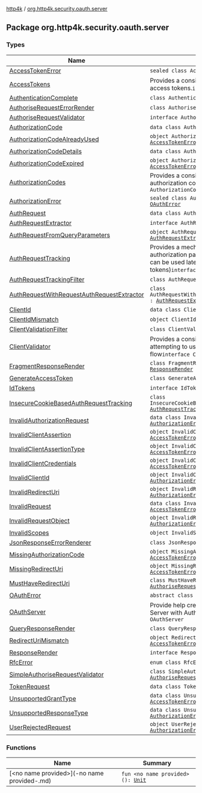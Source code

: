 [http4k](../index.md) / [org.http4k.security.oauth.server](./index.md)

## Package org.http4k.security.oauth.server

### Types

| Name | Summary |
|---|---|
| [AccessTokenError](-access-token-error.md) | `sealed class AccessTokenError : `[`OAuthError`](-o-auth-error/index.md) |
| [AccessTokens](-access-tokens/index.md) | Provides a consistent way to generate access tokens.`interface AccessTokens` |
| [AuthenticationComplete](-authentication-complete/index.md) | `class AuthenticationComplete : `[`HttpHandler`](../org.http4k.core/-http-handler.md) |
| [AuthoriseRequestErrorRender](-authorise-request-error-render/index.md) | `class AuthoriseRequestErrorRender` |
| [AuthoriseRequestValidator](-authorise-request-validator/index.md) | `interface AuthoriseRequestValidator` |
| [AuthorizationCode](-authorization-code/index.md) | `data class AuthorizationCode` |
| [AuthorizationCodeAlreadyUsed](-authorization-code-already-used.md) | `object AuthorizationCodeAlreadyUsed : `[`AccessTokenError`](-access-token-error.md) |
| [AuthorizationCodeDetails](-authorization-code-details/index.md) | `data class AuthorizationCodeDetails` |
| [AuthorizationCodeExpired](-authorization-code-expired.md) | `object AuthorizationCodeExpired : `[`AccessTokenError`](-access-token-error.md) |
| [AuthorizationCodes](-authorization-codes/index.md) | Provides a consistent way to manage authorization codes`interface AuthorizationCodes` |
| [AuthorizationError](-authorization-error.md) | `sealed class AuthorizationError : `[`OAuthError`](-o-auth-error/index.md) |
| [AuthRequest](-auth-request/index.md) | `data class AuthRequest` |
| [AuthRequestExtractor](-auth-request-extractor/index.md) | `interface AuthRequestExtractor` |
| [AuthRequestFromQueryParameters](-auth-request-from-query-parameters/index.md) | `object AuthRequestFromQueryParameters : `[`AuthRequestExtractor`](-auth-request-extractor/index.md) |
| [AuthRequestTracking](-auth-request-tracking/index.md) | Provides a mechanism to track OAuth authorization parameters to be used later (i.e. can be used later to generate code and/or tokens)`interface AuthRequestTracking` |
| [AuthRequestTrackingFilter](-auth-request-tracking-filter/index.md) | `class AuthRequestTrackingFilter : `[`Filter`](../org.http4k.core/-filter.md) |
| [AuthRequestWithRequestAuthRequestExtractor](-auth-request-with-request-auth-request-extractor/index.md) | `class AuthRequestWithRequestAuthRequestExtractor : `[`AuthRequestExtractor`](-auth-request-extractor/index.md) |
| [ClientId](-client-id/index.md) | `data class ClientId` |
| [ClientIdMismatch](-client-id-mismatch.md) | `object ClientIdMismatch : `[`AccessTokenError`](-access-token-error.md) |
| [ClientValidationFilter](-client-validation-filter/index.md) | `class ClientValidationFilter : `[`Filter`](../org.http4k.core/-filter.md) |
| [ClientValidator](-client-validator/index.md) | Provides a consistent way to retrieve clients attempting to use an authorization code flow`interface ClientValidator` |
| [FragmentResponseRender](-fragment-response-render/index.md) | `class FragmentResponseRender : `[`ResponseRender`](-response-render/index.md) |
| [GenerateAccessToken](-generate-access-token/index.md) | `class GenerateAccessToken : `[`HttpHandler`](../org.http4k.core/-http-handler.md) |
| [IdTokens](-id-tokens/index.md) | `interface IdTokens` |
| [InsecureCookieBasedAuthRequestTracking](-insecure-cookie-based-auth-request-tracking/index.md) | `class InsecureCookieBasedAuthRequestTracking : `[`AuthRequestTracking`](-auth-request-tracking/index.md) |
| [InvalidAuthorizationRequest](-invalid-authorization-request/index.md) | `data class InvalidAuthorizationRequest : `[`AuthorizationError`](-authorization-error.md) |
| [InvalidClientAssertion](-invalid-client-assertion.md) | `object InvalidClientAssertion : `[`AccessTokenError`](-access-token-error.md) |
| [InvalidClientAssertionType](-invalid-client-assertion-type.md) | `object InvalidClientAssertionType : `[`AccessTokenError`](-access-token-error.md) |
| [InvalidClientCredentials](-invalid-client-credentials.md) | `object InvalidClientCredentials : `[`AccessTokenError`](-access-token-error.md) |
| [InvalidClientId](-invalid-client-id.md) | `object InvalidClientId : `[`AuthorizationError`](-authorization-error.md) |
| [InvalidRedirectUri](-invalid-redirect-uri.md) | `object InvalidRedirectUri : `[`AuthorizationError`](-authorization-error.md) |
| [InvalidRequest](-invalid-request/index.md) | `data class InvalidRequest : `[`AccessTokenError`](-access-token-error.md) |
| [InvalidRequestObject](-invalid-request-object.md) | `object InvalidRequestObject : `[`AuthorizationError`](-authorization-error.md) |
| [InvalidScopes](-invalid-scopes.md) | `object InvalidScopes : `[`AuthorizationError`](-authorization-error.md) |
| [JsonResponseErrorRenderer](-json-response-error-renderer/index.md) | `class JsonResponseErrorRenderer` |
| [MissingAuthorizationCode](-missing-authorization-code.md) | `object MissingAuthorizationCode : `[`AccessTokenError`](-access-token-error.md) |
| [MissingRedirectUri](-missing-redirect-uri.md) | `object MissingRedirectUri : `[`AccessTokenError`](-access-token-error.md) |
| [MustHaveRedirectUri](-must-have-redirect-uri/index.md) | `class MustHaveRedirectUri : `[`AuthoriseRequestValidator`](-authorise-request-validator/index.md) |
| [OAuthError](-o-auth-error/index.md) | `abstract class OAuthError` |
| [OAuthServer](-o-auth-server/index.md) | Provide help creating OAuth Authorization Server with Authorization Code Flow`class OAuthServer` |
| [QueryResponseRender](-query-response-render/index.md) | `class QueryResponseRender : `[`ResponseRender`](-response-render/index.md) |
| [RedirectUriMismatch](-redirect-uri-mismatch.md) | `object RedirectUriMismatch : `[`AccessTokenError`](-access-token-error.md) |
| [ResponseRender](-response-render/index.md) | `interface ResponseRender` |
| [RfcError](-rfc-error/index.md) | `enum class RfcError` |
| [SimpleAuthoriseRequestValidator](-simple-authorise-request-validator/index.md) | `class SimpleAuthoriseRequestValidator : `[`AuthoriseRequestValidator`](-authorise-request-validator/index.md) |
| [TokenRequest](-token-request/index.md) | `data class TokenRequest` |
| [UnsupportedGrantType](-unsupported-grant-type/index.md) | `data class UnsupportedGrantType : `[`AccessTokenError`](-access-token-error.md) |
| [UnsupportedResponseType](-unsupported-response-type/index.md) | `data class UnsupportedResponseType : `[`AuthorizationError`](-authorization-error.md) |
| [UserRejectedRequest](-user-rejected-request.md) | `object UserRejectedRequest : `[`AuthorizationError`](-authorization-error.md) |

### Functions

| Name | Summary |
|---|---|
| [&lt;no name provided&gt;](-no name provided-.md) | `fun <no name provided>(): `[`Unit`](https://kotlinlang.org/api/latest/jvm/stdlib/kotlin/-unit/index.html) |
